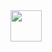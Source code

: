 <img src="https://github.com/JulianaYS/JulianaYS/assets/102604578/cfeeefd7-7807-4202-ae55-aea8f0b45321.png" width="50" height="50"/>


